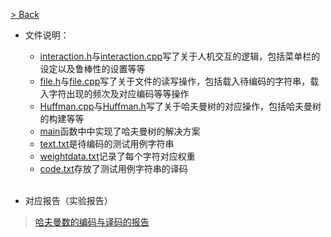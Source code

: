[> Back](../../README.md)

+ 文件说明：
    + [interaction.h](interaction.h)与[interaction.cpp](interaction.cpp)写了关于人机交互的逻辑，包括菜单栏的设定以及鲁棒性的设置等等
    + [file.h](file.h)与[file.cpp](file.cpp)写了关于文件的读写操作，包括载入待编码的字符串，载入字符出现的频次及对应编码等等操作
    + [Huffman.cpp](Huffman.cpp)与[Huffman.h](HUffman.h)写了关于哈夫曼树的对应操作，包括哈夫曼树的构建等等
    + [main](main.cpp)函数中中实现了哈夫曼树的解决方案
    + [text.txt](text.txt)是待编码的测试用例字符串
    + [weightdata.txt](weightdata.txt)记录了每个字符对应权重
    + [code.txt](code.txt)存放了测试用例字符串的译码
    <br/>

+ 对应报告（实验报告）
> [哈夫曼数的编码与译码的报告](../../../../../faculty/soa/automation/datastructure/Huffman.md)
